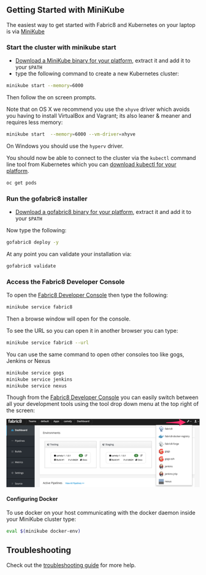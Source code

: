 ## Getting Started with MiniKube

The easiest way to get started with Fabric8 and Kubernetes on your laptop is via [MiniKube](https://github.com/kubernetes/minikube)

### Start the cluster with minikube start

* [Download a MiniKube binary for your platform](https://github.com/kubernetes/minikube/releases), extract it and add it to your `$PATH`
* type the following command to create a new Kubernetes cluster:

```sh
minikube start --memory=6000
```

Then follow the on screen prompts.

Note that on OS X we recommend you use the `xhyve` driver which avoids you having to install VirtualBox and Vagrant; its also leaner & meaner and requires less memory:

```sh
minikube start  --memory=6000 --vm-driver=xhyve
```

On Windows you should use the `hyperv` driver.

You should now be able to connect to the cluster via the `kubectl` command line tool from Kubernetes which you can [download kubectl for your platform](https://coreos.com/kubernetes/docs/latest/configure-kubectl.html).

```sh
oc get pods
```

### Run the gofabric8 installer

* [Download a gofabric8 binary for your platform](https://github.com/fabric8io/gofabric8/releases), extract it and add it to your `$PATH`

Now type the following:

```sh
gofabric8 deploy -y 
```

At any point you can validate your installation via:

```sh
gofabric8 validate
```


### Access the Fabric8 Developer Console

To open the [Fabric8 Developer Console](../console.html) then type the following:

```sh
minikube service fabric8
```

Then a browse window will open for the console. 

To see the URL so you can open it in another browser you can type:

```sh
minikube service fabric8 --url
```

You can use the same command to open other consoles too like gogs, Jenkins or Nexus

```sh
minikube service gogs
minikube service jenkins
minikube service nexus
```

Though from the [Fabric8 Developer Console](../console.html) you can easily switch between all your development tools using the tool drop down menu at the top right of the screen:

![clicking on the tools drop down](../images/console-tools.png)
 
#### Configuring Docker
 
To use docker on your host communicating with the docker daemon inside your MiniKube cluster type:

```sh
eval $(minikube docker-env)
```

## Troubleshooting

Check out the [troubleshooting guide](troubleshooting.html) for more help.
